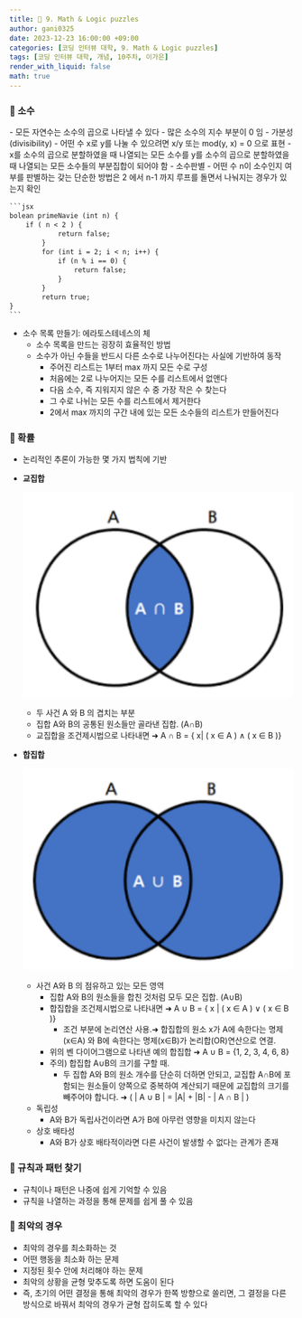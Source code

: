 ```yaml
---
title: 🐢 9. Math & Logic puzzles
author: gani0325
date: 2023-12-23 16:00:00 +09:00
categories: [코딩 인터뷰 대학, 9. Math & Logic puzzles]
tags: [코딩 인터뷰 대학, 개념, 10주차, 이가은]
render_with_liquid: false
math: true
---
```


<h3> 🫧 소수 </h3>
- 모든 자연수는 소수의 곱으로 나타낼 수 있다
- 많은 소수의 지수 부분이 0 임
- 가분성 (divisibility)
    - 어떤 수 x로 y를 나눌 수 있으려면 x/y 또는 mod(y, x) = 0 으로 표현
    - x를 소수의 곱으로 분할하였을 때 나열되는 모든 소수를 y를 소수의 곱으로 분할하였을 때 나열되는 모든 소수들의 부분집합이 되어야 함
- 소수판별
    - 어떤 수 n이 소수인지 여부를 판별하는 갖는 단순한 방법은 2 에서 n-1 까지 루프를 돌면서 나눠지는 경우가 있는지 확인
    
    ```jsx
    bolean primeNavie (int n) {
        if ( n < 2 ) {
    			return false;
    		}
    		for (int i = 2; i < n; i++) {
    			if (n % i == 0) {
    				return false;
    			}
    		}
    		return true;
    }
    ```
    
- 소수 목록 만들기: 에라토스테네스의 체
    - 소수 목록을 만드는 굉장히 효율적인 방법
    - 소수가 아닌 수들을 반드시 다른 소수로 나누어진다는 사실에 기반하여 동작
        - 주어진 리스트는 1부터 max 까지 모든 수로 구성
        - 처음에는 2로 나누어지는 모든 수를 리스트에서 없앤다
        - 다음 소수, 즉 지워지지 않은 수 중 가장 작은 수 찾는다
        - 그 수로 나뉘는 모든 수를 리스트에서 제거한다
        - 2에서 max 까지의 구간 내에 있는 모든 소수들의 리스트가 만들어진다

<h3> 🫧 확률 </h3>

- 논리적인 추론이 가능한 몇 가지 법칙에 기반
- **교집합**

    ![32.png](/assets/img/gani0325/32.png)

    - 두 사건 A 와 B 의 겹치는 부분
    - 집합 A와 B의 공통된 원소들만 골라낸 집합. (A∩B)
    - 교집합을 조건제시법으로 나타내면 ➜ A ∩ B = { x| ( x ∈ A ) ∧ ( x ∈ B )}
- **합집합**

    ![33.png](/assets/img/gani0325/33.png)

    - 사건 A와 B 의 점유하고 있는 모든 영역
        - 집합 A와 B의 원소들을 합친 것처럼 모두 모은 집합. (A∪B)
        - 합집합을 조건제시법으로 나타내면 ➜ A ∪ B = { x | ( x ∈ A ) ∨ ( x ∈ B )}
            - 조건 부분에 논리연산 사용.➜ 합집합의 원소 x가 A에 속한다는 명제(x∈A) 와 B에 속한다는 명제(x∈B)가 논리합(OR)연산으로 연결.
        - 위의 벤 다이어그램으로 나타낸 예의 합집합 ➜ A ∪ B = {1, 2, 3, 4, 6, 8}
        - 주의) 합집합 A∪B의 크기를 구할 때.
            - 두 집합 A와 B의 원소 개수를 단순히 더하면 안되고, 교집합 A∩B에 포함되는 원소들이 양쪽으로 중복하여 계산되기 때문에 교집합의 크기를 빼주어야 합니다. ➜ ( | A ∪ B | = |A| + |B| - | A ∩ B | )
    - 독립성
        - A와 B가 독립사건이라면 A가 B에 아무런 영향을 미치지 않는다
    - 상호 배타성
        - A와 B가 상호 배타적이라면 다른 사건이 발생할 수 없다는 관계가 존재

<h3> 🫧 규칙과 패턴 찾기 </h3>

- 규칙이나 패턴은 나중에 쉽게 기억할 수 있음
- 규칙을 나열하는 과정을 통해 문제를 쉽게 풀 수 있음


<h3> 🫧  최악의 경우 </h3>

- 최악의 경우를 최소화하는 것
- 어떤 행동을 최소화 하는 문제
- 지정된 횟수 안에 처리해야 하는 문제
- 최악의 상황을 균형 맞추도록 하면 도움이 된다
- 즉, 초기의 어떤 결정을 통해 최악의 경우가 한쪽 방향으로 쏠리면, 그 결정을 다른 방식으로 바꿔서 최악의 경우가 균형 잡히도록 할 수 있다